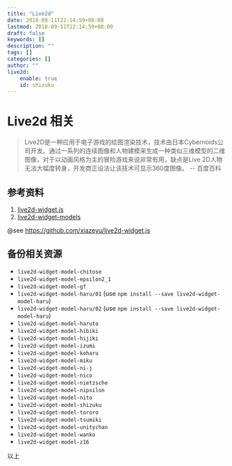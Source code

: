 ```yaml
---
title: "Live2d"
date: 2018-09-11T22:14:59+08:00
lastmod: 2018-09-11T22:14:59+08:00
draft: false
keywords: []
description: ""
tags: []
categories: []
author: ""
live2d:
    enable: true
    id: shizuku
---
```


# Live2d 相关
> Live2D是一种应用于电子游戏的绘图渲染技术，技术由日本Cybernoids公司开发。通过一系列的连续图像和人物建模来生成一种类似三维模型的二维图像，对于以动画风格为主的冒险游戏来说非常有用，缺点是Live 2D人物无法大幅度转身，开发商正设法让该技术可显示360度图像。  -- 百度百科

## 参考资料
1. <a id="ref01">[live2d-widget.js](https://github.com/xiazeyu/live2d-widget.js)</a>
2. <a id="ref02">[live2d-widget-models](https://github.com/xiazeyu/live2d-widget-models)</a>


@see https://github.com/xiazeyu/live2d-widget.js
## 备份相关资源

- `live2d-widget-model-chitose`
- `live2d-widget-model-epsilon2_1`
- `live2d-widget-model-gf`
- `live2d-widget-model-haru/01` (use `npm install --save live2d-widget-model-haru`)
- `live2d-widget-model-haru/02` (use `npm install --save live2d-widget-model-haru`)
- `live2d-widget-model-haruto`
- `live2d-widget-model-hibiki`
- `live2d-widget-model-hijiki`
- `live2d-widget-model-izumi`
- `live2d-widget-model-koharu`
- `live2d-widget-model-miku`
- `live2d-widget-model-ni-j`
- `live2d-widget-model-nico`
- `live2d-widget-model-nietzsche`
- `live2d-widget-model-nipsilon`
- `live2d-widget-model-nito`
- `live2d-widget-model-shizuku`
- `live2d-widget-model-tororo`
- `live2d-widget-model-tsumiki`
- `live2d-widget-model-unitychan`
- `live2d-widget-model-wanko`
- `live2d-widget-model-z16`

以上